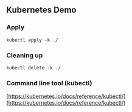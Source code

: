 ## Kubernetes Demo
### Apply
```
kubectl apply -k ./
```
### Cleaning up
```
kubectl delete -k ./
```
### Command line tool (kubectl)
[https://kubernetes.io/docs/reference/kubectl/](https://kubernetes.io/docs/reference/kubectl/)